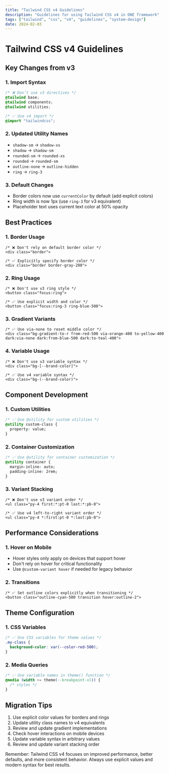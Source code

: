 ```yaml
---
title: "Tailwind CSS v4 Guidelines"
description: "Guidelines for using Tailwind CSS v4 in ONE framework"
tags: ["tailwind", "css", "v4", "guidelines", "system-design"]
date: 2024-02-03
---
```


# Tailwind CSS v4 Guidelines

## Key Changes from v3

### 1. Import Syntax
```css
/* ❌ Don't use v3 directives */
@tailwind base;
@tailwind components;
@tailwind utilities;

/* ✅ Use v4 import */
@import "tailwindcss";
```

### 2. Updated Utility Names
- `shadow-sm` → `shadow-xs`
- `shadow` → `shadow-sm`
- `rounded-sm` → `rounded-xs`
- `rounded` → `rounded-sm`
- `outline-none` → `outline-hidden`
- `ring` → `ring-3`

### 3. Default Changes
- Border colors now use `currentColor` by default (add explicit colors)
- Ring width is now 1px (use `ring-3` for v3 equivalent)
- Placeholder text uses current text color at 50% opacity

## Best Practices

### 1. Border Usage
```tsx
/* ❌ Don't rely on default border color */
<div class="border">

/* ✅ Explicitly specify border color */
<div class="border border-gray-200">
```

### 2. Ring Usage
```tsx
/* ❌ Don't use v3 ring style */
<button class="focus:ring">

/* ✅ Use explicit width and color */
<button class="focus:ring-3 ring-blue-500">
```

### 3. Gradient Variants
```tsx
/* ✅ Use via-none to reset middle color */
<div class="bg-gradient-to-r from-red-500 via-orange-400 to-yellow-400 dark:via-none dark:from-blue-500 dark:to-teal-400">
```

### 4. Variable Usage
```tsx
/* ❌ Don't use v3 variable syntax */
<div class="bg-[--brand-color]">

/* ✅ Use v4 variable syntax */
<div class="bg-(--brand-color)">
```

## Component Development

### 1. Custom Utilities
```css
/* ✅ Use @utility for custom utilities */
@utility custom-class {
  property: value;
}
```

### 2. Container Customization
```css
/* ✅ Use @utility for container customization */
@utility container {
  margin-inline: auto;
  padding-inline: 2rem;
}
```

### 3. Variant Stacking
```tsx
/* ❌ Don't use v3 variant order */
<ul class="py-4 first:*:pt-0 last:*:pb-0">

/* ✅ Use v4 left-to-right variant order */
<ul class="py-4 *:first:pt-0 *:last:pb-0">
```

## Performance Considerations

### 1. Hover on Mobile
- Hover styles only apply on devices that support hover
- Don't rely on hover for critical functionality
- Use `@custom-variant hover` if needed for legacy behavior

### 2. Transitions
```tsx
/* ✅ Set outline colors explicitly when transitioning */
<button class="outline-cyan-500 transition hover:outline-2">
```

## Theme Configuration

### 1. CSS Variables
```css
/* ✅ Use CSS variables for theme values */
.my-class {
  background-color: var(--color-red-500);
}
```

### 2. Media Queries
```css
/* ✅ Use variable names in theme() function */
@media (width >= theme(--breakpoint-xl)) {
  /* styles */
}
```

## Migration Tips

1. Use explicit color values for borders and rings
2. Update utility class names to v4 equivalents
3. Review and update gradient implementations
4. Check hover interactions on mobile devices
5. Update variable syntax in arbitrary values
6. Review and update variant stacking order

Remember: Tailwind CSS v4 focuses on improved performance, better defaults, and more consistent behavior. Always use explicit values and modern syntax for best results.
